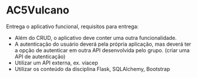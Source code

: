 # AC5Vulcano

Entrega o aplicativo funcional, requisitos para entrega:
- Além do CRUD, o aplicativo deve conter uma outra funcionalidade.
- A autenticação do usuário deverá pela própria aplicação, mas deverá ter a opção de autenticar em outra API desenvolvida pelo grupo. (criar uma API de autenticação)
- Utilizar um API externa, ex. viacep
- Utilizar os conteúdo da disciplina Flask, SQLAlchemy, Bootstrap
